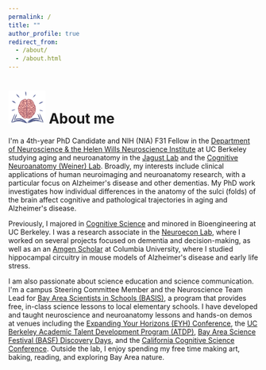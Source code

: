 ```yaml
---
permalink: /
title: ""
author_profile: true
redirect_from: 
  - /about/
  - /about.html
---
```


<h1><img src="/images/bookbrain_o.png" alt="brain graphic" width="75"/>  About me</h1>

I'm a 4th-year PhD Candidate and NIH (NIA) F31 Fellow in the [Department of Neuroscience & the Helen Wills Neuroscience Institute](https://neuroscience.berkeley.edu/) at UC Berkeley studying aging and neuroanatomy in the [Jagust Lab](https://jagustlab.neuro.berkeley.edu/) and the [Cognitive Neuroanatomy (Weiner) Lab](https://cnl.berkeley.edu/). Broadly, my interests include clinical applications of human neuroimaging and neuroanatomy research, with a particular focus on Alzheimer's disease and other dementias. My PhD work investigates how individual differences in the anatomy of the sulci (folds) of the brain affect cognitive and pathological trajectories in aging and Alzheimer's disease.

Previously, I majored in [Cognitive Science](https://cogsci.berkeley.edu/) and minored in Bioengineering at UC Berkeley. I was a research associate in the [Neuroecon Lab](https://neuroecon.berkeley.edu), where I worked on several projects focused on dementia and decision-making, as well as an an [Amgen Scholar](https://biology.columbia.edu/content/amgen-scholars-program) at Columbia University, where I studied hippocampal circuitry in mouse models of Alzheimer's disease and early life stress. 

I am also passionate about science education and science communication. I'm a campus Steering Committee Member and the Neuroscience Team Lead for [Bay Area Scientists in Schools (BASIS)](https://crscience.org/educators/basis/), a program that provides free, in-class science lessons to local elementary schools. I have developed and taught neuroscience and neuroanatomy lessons and hands-on demos at venues including the [Expanding Your Horizons (EYH) Conference](https://eyh.berkeley.edu/), the [UC Berkeley Academic Talent Development Program (ATDP)](https://atdp.berkeley.edu/about/), [Bay Area Science Festival (BASF) Discovery Days](https://www.bayareasciencefestival.org/discovery-days-oracle-park/), and the [California Cognitive Science Conference](https://cogscicon.berkeley.edu). Outside the lab, I enjoy spending my free time making art, baking, reading, and exploring Bay Area nature.


